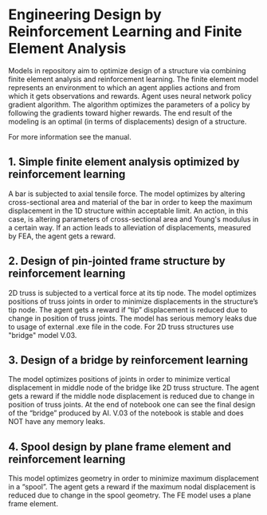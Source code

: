 # Engineering Design by Reinforcement Learning and Finite Element Analysis
Models in repository aim to optimize design of a structure via combining finite element analysis and reinforcement learning. The finite element model represents an environment to which an agent applies actions and from which it gets observations and rewards. Agent uses neural network policy gradient algorithm. The algorithm optimizes the parameters of a policy by following the gradients toward higher rewards. The end result of the modeling is an optimal (in terms of displacements) design of a structure.

For more information see the manual.

## 1. Simple finite element analysis optimized by reinforcement learning 

  A bar is subjected to axial tensile force. The model optimizes by altering cross-sectional area and material of the bar in order to keep the maximum displacement in the 1D structure within acceptable limit.  An action, in this case, is altering parameters of cross-sectional area and Young's modulus in a certain way.  If an action leads to alleviation of displacements, measured by FEA, the agent gets a reward.


## 2. Design of pin-jointed frame structure by reinforcement learning
  
  2D truss is subjected to a vertical force at its tip node. The model optimizes positions of truss joints in order to minimize displacements in the structure’s tip node. The agent gets a reward if “tip” displacement is reduced due to change in position of truss joints. The model has serious memory leaks due to usage of external .exe file in the code. For 2D truss structures use "bridge" model V.03. 


## 3. Design of a bridge by reinforcement learning

  The model optimizes positions of joints in order to minimize vertical displacement in middle node of the bridge like 2D truss structure. The agent gets a reward if the middle node displacement is reduced due to change in position of truss joints. At the end of notebook one can see the final design of the “bridge” produced by AI. V.03 of the notebook is stable and does NOT have any memory leaks.


## 4. Spool design by plane frame element and reinforcement learning

  This model optimizes geometry in order to minimize maximum displacement in a “spool”. The agent gets a reward if the maximum nodal displacement is reduced due to change in the spool geometry. The FE model uses a plane frame element.
